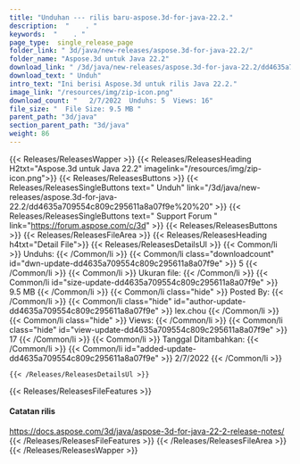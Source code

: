 ```yaml
---
title: "Unduhan --- rilis baru-aspose.3d-for-java-22.2." 
description:  "    . " 
keywords:  "    . " 
page_type:  single_release_page
folder_link: " 3d/java/new-releases/aspose.3d-for-java-22.2/"
folder_name: "Aspose.3d untuk Java 22.2"
download_link: " /3d/java/new-releases/aspose.3d-for-java-22.2/dd4635a709554c809c295611a8a07f9e"
download_text: " Unduh"
intro_text: "Ini berisi Aspose.3d untuk rilis Java 22.2."
image_link: "/resources/img/zip-icon.png"
download_count: "   2/7/2022  Unduhs: 5  Views: 16"
file_size: "  File Size: 9.5 MB "
parent_path: "3d/java"
section_parent_path: "3d/java"
weight: 86
---
```


{{< Releases/ReleasesWapper >}}
  {{< Releases/ReleasesHeading H2txt="Aspose.3d untuk Java 22.2" imagelink="/resources/img/zip-icon.png">}}
  {{< Releases/ReleasesButtons >}}
    {{< Releases/ReleasesSingleButtons text=" Unduh" link="/3d/java/new-releases/aspose.3d-for-java-22.2/dd4635a709554c809c295611a8a07f9e%20%20" >}}
    {{< Releases/ReleasesSingleButtons text=" Support Forum " link="https://forum.aspose.com/c/3d" >}}
  {{< Releases/ReleasesButtons >}}
  {{< Releases/ReleasesFileArea >}}
    {{< Releases/ReleasesHeading h4txt="Detail File">}}
    {{< Releases/ReleasesDetailsUl >}}
            {{< Common/li  >}} Unduhs: {{< /Common/li >}} 
      {{< Common/li class="downloadcount" id="dwn-update-dd4635a709554c809c295611a8a07f9e" >}} 5 {{< /Common/li >}} 
      {{< Common/li  >}} Ukuran file: {{< /Common/li >}} 
      {{< Common/li id="size-update-dd4635a709554c809c295611a8a07f9e" >}} 9.5 MB {{< /Common/li >}} 
      {{< Common/li  class="hide" >}} Posted By: {{< /Common/li >}} 
      {{< Common/li class="hide" id="author-update-dd4635a709554c809c295611a8a07f9e" >}} lex.chou {{< /Common/li >}} 
      {{< Common/li class="hide"  >}} Views: {{< /Common/li >}} 
      {{< Common/li class="hide" id="view-update-dd4635a709554c809c295611a8a07f9e" >}} 17 {{< /Common/li >}} 
      {{< Common/li  >}} Tanggal Ditambahkan: {{< /Common/li >}} 
      {{< Common/li id="added-update-dd4635a709554c809c295611a8a07f9e" >}} 2/7/2022 {{< /Common/li >}} 

    {{< /Releases/ReleasesDetailsUl >}}

  {{< Releases/ReleasesFileFeatures >}}
      <h4>Catatan rilis</h4><div><a href="https://docs.aspose.com/3d/java/aspose-3d-for-java-22-2-release-notes/">https://docs.aspose.com/3d/java/aspose-3d-for-java-22-2-release-notes/</a></div>
  {{< /Releases/ReleasesFileFeatures >}}
 {{< /Releases/ReleasesFileArea >}}
{{< /Releases/ReleasesWapper >}}


